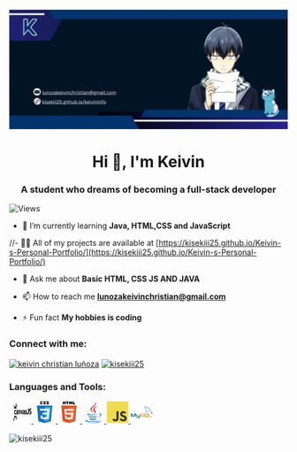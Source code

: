 ![logo](Cover.gif)
<h1 align="center">Hi 👋, I'm Keivin</h1>
<h3 align="center">A student who dreams of becoming a full-stack developer</h3>

<img align="left" src="https://camo.githubusercontent.com/73420057bc36b57e771a462aefde722b7c386a6b9d978f21f225d9127ee48369/68747470733a2f2f6b6f6d617265762e636f6d2f67687076632f3f757365726e616d653d307833656638266c6162656c3d50726f66696c65253230566965777326636f6c6f723d353635663839267374796c653d666c6174" alt="Views" data-canonical-src="https://komarev.com/ghpvc/?username=0x3ef8&amp;label=Profile%20Views&amp;color=565f89&amp;style=flat" style="max-width: 100%;"> <br/>

- 🌱 I’m currently learning **Java, HTML,CSS and JavaScript**

//- 👨‍💻 All of my projects are available at [https://kisekiii25.github.io/Keivin-s-Personal-Portfolio/](https://kisekiii25.github.io/Keivin-s-Personal-Portfolio/)

- 💬 Ask me about **Basic HTML, CSS JS AND JAVA**

- 📫 How to reach me **lunozakeivinchristian@gmail.com**

- ⚡ Fun fact **My hobbies is coding**

<h3 align="left">Connect with me:</h3>
<p align="left">
<a href="https://www.facebook.com/Kisekiii25" target="blank"><img align="center" src="https://raw.githubusercontent.com/rahuldkjain/github-profile-readme-generator/master/src/images/icons/Social/facebook.svg" alt="keivin christian luñoza" height="30" width="40" /></a>
<a href="https://instagram.com/kisekiii25" target="blank"><img align="center" src="https://raw.githubusercontent.com/rahuldkjain/github-profile-readme-generator/master/src/images/icons/Social/instagram.svg" alt="kisekiii25" height="30" width="40" /></a>
</p>

<h3 align="left">Languages and Tools:</h3>
<p align="left"> <a href="https://canvasjs.com" target="_blank" rel="noreferrer"> <img src="https://raw.githubusercontent.com/Hardik0307/Hardik0307/master/assets/canvasjs-charts.svg" alt="canvasjs" width="40" height="40"/> </a> <a href="https://www.w3schools.com/css/" target="_blank" rel="noreferrer"> <img src="https://raw.githubusercontent.com/devicons/devicon/master/icons/css3/css3-original-wordmark.svg" alt="css3" width="40" height="40"/> </a> <a href="https://www.w3.org/html/" target="_blank" rel="noreferrer"> <img src="https://raw.githubusercontent.com/devicons/devicon/master/icons/html5/html5-original-wordmark.svg" alt="html5" width="40" height="40"/> </a> <a href="https://www.java.com" target="_blank" rel="noreferrer"> <img src="https://raw.githubusercontent.com/devicons/devicon/master/icons/java/java-original.svg" alt="java" width="40" height="40"/> </a> <a href="https://developer.mozilla.org/en-US/docs/Web/JavaScript" target="_blank" rel="noreferrer"> <img src="https://raw.githubusercontent.com/devicons/devicon/master/icons/javascript/javascript-original.svg" alt="javascript" width="40" height="40"/> </a> <a href="https://www.mysql.com/" target="_blank" rel="noreferrer"> <img src="https://raw.githubusercontent.com/devicons/devicon/master/icons/mysql/mysql-original-wordmark.svg" alt="mysql" width="40" height="40"/> </a> </p>

<p><img align="center" src="https://github-readme-streak-stats.herokuapp.com/?user=kisekiii25&" alt="kisekiii25" /></p>
